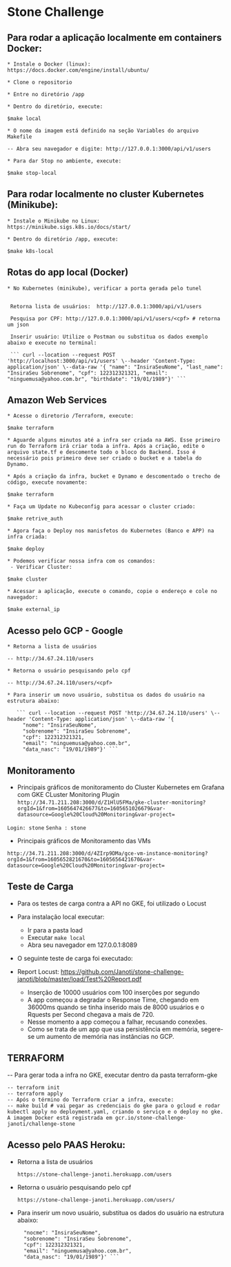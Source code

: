 # Stone Challenge
 
 
## Para rodar a aplicação localmente em containers Docker:

    * Instale o Docker (linux): https://docs.docker.com/engine/install/ubuntu/

    * Clone o repositorio 

    * Entre no diretório /app    

    * Dentro do diretório, execute:

   ``` $make local ```

    * O nome da imagem está definido na seção Variables do arquivo Makefile
 
    -- Abra seu navegador e digite: http://127.0.0.1:3000/api/v1/users

    * Para dar Stop no ambiente, execute:

   ``` $make stop-local ```
    
## Para rodar localmente no cluster Kubernetes (Minikube):
    
    * Instale o Minikube no Linux: https://minikube.sigs.k8s.io/docs/start/

    * Dentro do diretório /app, execute:

   ``` $make k8s-local ```
    

## Rotas do app local (Docker)

    * No Kubernetes (minikube), verificar a porta gerada pelo tunel


     Retorna lista de usuários:  http://127.0.0.1:3000/api/v1/users 

     Pesquisa por CPF: http://127.0.0.1:3000/api/v1/users/<cpf> # retorna um json

     Inserir usuário: Utilize o Postman ou substitua os dados exemplo abaixo e execute no terminal:

     ``` curl --location --request POST 'http://localhost:3000/api/v1/users' \--header 'Content-Type: application/json' \--data-raw '{ "name": "InsiraSeuNome", "last_name": "InsiraSeu Sobrenome", "cpf": 122312321321, "email": "ninguemusa@yahoo.com.br", "birthdate": "19/01/1989"}' ```

## Amazon Web Services

    * Acesse o diretorio /Terraform, execute:
``` $make terraform ```

    * Aguarde alguns minutos até a infra ser criada na AWS. Esse primeiro run do Terraform irá criar toda a infra. Após a criação, edite o arquivo state.tf e descomente todo o bloco do Backend. Isso é necessário pois primeiro deve ser criado o bucket e a tabela do Dynamo.

    * Após a criação da infra, bucket e Dynamo e descomentado o trecho de código, execute novamente:

``` $make terraform ```

    * Faça um Update no Kubeconfig para acessar o cluster criado:

``` $make retrive_auth ```

    * Agora faça o Deploy nos manisfetos do Kubernetes (Banco e APP) na infra criada:

``` $make deploy ```

    * Podemos verificar nossa infra com os comandos:
     - Verificar Cluster: 
 ``` $make cluster ```

    * Acessar a aplicação, execute o comando, copie o endereço e cole no navegador:
 ``` $make external_ip ```

## Acesso pelo GCP - Google

    * Retorna a lista de usuários

    -- http://34.67.24.110/users

    * Retorna o usuário pesquisando pelo cpf

    -- http://34.67.24.110/users/<cpf>
 
    * Para inserir um novo usuário, substitua os dados do usuário na estrutura abaixo:

       ``` curl --location --request POST 'http://34.67.24.110/users' \--header 'Content-Type: application/json' \--data-raw '{
         "nome": "InsiraSeuNome",
         "sobrenome": "InsiraSeu Sobrenome",
         "cpf": 122312321321,
         "email": "ninguemusa@yahoo.com.br",
         "data_nasc": "19/01/1989"}' ```

## Monitoramento 

* Principais gráficos de monitoramento do Cluster Kubernetes em Grafana com GKE CLuster Monitoring Plugin
``` http://34.71.211.208:3000/d/Z1HlU5FMa/gke-cluster-monitoring?orgId=1&from=1605647426677&to=1605651026679&var-datasource=Google%20Cloud%20Monitoring&var-project= ```

``` Login: stone ```
``` Senha : stone ```     

* Principais gráficos de Monitoramento das VMs

``` http://34.71.211.208:3000/d/4ZIrp9DMa/gce-vm-instance-monitoring?orgId=1&from=1605652821670&to=1605656421670&var-datasource=Google%20Cloud%20Monitoring&var-project= ```

## Teste de Carga

* Para os testes de carga contra a API no GKE, foi utilizado o Locust

* Para instalação local executar:

    * Ir para a pasta load 
    * Executar ``` make local ```
    * Abra seu navegador em 127.0.0.1:8089
    
 * O seguinte teste de carga foi executado:

 * Report Locust: <link> https://github.com/Janoti/stone-challenge-janoti/blob/master/load/Test%20Report.pdf </link>
 
    * Inserção de 10000 usuários com 100 inserções por segundo
    * A app começou a degradar o Response Time, chegando em 36000ms quando se tinha inserido mais de 8000 usuários e o Rquests per Second chegava a mais de 720.
    * Nesse momento a app começou a falhar, recusando conexões.
    * Como se trata de um app que usa persistência em memória, segere-se um aumento de memória nas instâncias no GCP.
     
## TERRAFORM 

-- Para gerar toda a infra no GKE, executar dentro da pasta terraform-gke

    -- terraform init
    -- terraform apply
    -- Após o término do Terraform criar a infra, execute:
    -- make build # vai pegar as credenciais do gke para o gcloud e rodar kubectl apply no deployment.yaml, criando o serviço e o deploy no gke. A imagem Docker está registrada em gcr.io/stone-challenge-janoti/challenge-stone
    
    
    

## Acesso pelo PAAS Heroku: 

* Retorna a lista de usuários

    ``` https://stone-challenge-janoti.herokuapp.com/users ```

* Retorna o usuário pesquisando pelo cpf

   ``` https://stone-challenge-janoti.herokuapp.com/users/ ```

* Para inserir um novo usuário, substitua os dados do usuário na estrutura abaixo:

   ``` curl --location --request POST 'https://stone-challenge-janoti.herokuapp.com/users' \--header 'Content-Type: application/json' \--data-raw '{
     "nocme": "InsiraSeuNome",
     "sobrenome": "InsiraSeu Sobrenome",
     "cpf": 122312321321,
     "email": "ninguemusa@yahoo.com.br",
     "data_nasc": "19/01/1989"}' ```
                

